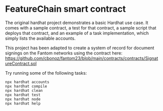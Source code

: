 # FeatureChain smart contract

The original hardhat project demonstrates a basic Hardhat use case. It comes with a sample contract, a test for that contract, a sample script that deploys that contract, and an example of a task implementation, which simply lists the available accounts.

This project has been adapted to create a system of record for document signings on the Fantom networks using the contract here: https://github.com/cbonoz/fantom23/blob/main/contracts/contracts/SignatureContract.sol


Try running some of the following tasks:

```shell
npx hardhat accounts
npx hardhat compile
npx hardhat clean
npx hardhat test
npx hardhat node
npx hardhat help
```
